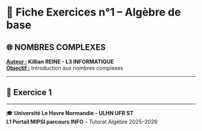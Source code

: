 # 📘 Fiche Exercices n°1 – Algèbre de base

## 🌐 NOMBRES COMPLEXES
**<u>Auteur :</u> Killian REINE - L3 INFORMATIQUE**  
**<u>Objectif :</u>** Introduction aux nombres complexes

---

## 🧩 Exercice 1 
---

🎓 **Université Le Havre Normandie - ULHN UFR ST**  
**L1 Portail MIPSI parcours INFO** – Tutorat Algèbre 2025–2026

